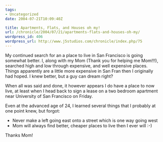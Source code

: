 ```yaml
---
tags:
- Uncategorized
date: 2004-07-21T10:09:40Z

title: Apartments, Flats, and Houses oh my!
url: /chronicle/2004/07/21/apartments-flats-and-houses-oh-my/
wordpress_id: 406
wordpress_url: http://www.j5studios.com/chronicle/index.php/75
---
```


My continued search for an a place to live in San Francisco is going somewhat better.  I, along with my Mom (Thank you for helping me Mom!!!), searched high and low through expensive, and well expensive places.  Things apparently are a little more expensive in San Fran then I originally had hoped.  I knew better, but a guy can dream right?


When all was said and done, it however appears I do have a place to now live, at least when I head back to sign a lease on a two bedroom apartment near University of San Francisco on Friday.


Even at the advanced age of 24, I learned several things that I probably at one point knew, but forgot:



* Never make a left going east onto a street which is one way going west
* Mom will always find better, cheaper places to live then I ever will :-)


Thanks Mom!

